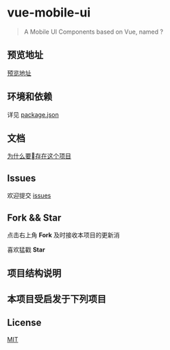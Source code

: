 # vue-mobile-ui

> A Mobile UI Components based on Vue, named ?

## 预览地址
[预览地址](https://sayabc.github.io/vue-mobile-ui)

## 环境和依赖
详见 [package.json](https://github.com/sayabc/vue-mobile-ui/blob/master/package.json)


## 文档
[为什么要存在这个项目](https://github.com/sayabc/vue-mobile-ui/blob/master/notes/why_this.md)


## Issues
欢迎提交 [issues](https://github.com/sayabc/vue-mobile-ui/issues)

## Fork && Star
点击右上角 __Fork__ 及时接收本项目的更新消

喜欢猛戳 __Star__

## 项目结构说明

## 本项目受启发于下列项目

## License
[MIT](https://github.com/sayabc/vue-mobile-ui/blob/master/LICENSE)
